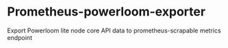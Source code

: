 # Prometheus-powerloom-exporter
Export Powerloom lite node core API data to prometheus-scrapable metrics endpoint
